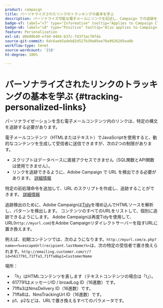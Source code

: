 ```yaml
---
product: campaign
title: パーソナライズされたリンクのトラッキングの基本を学ぶ
description: パーソナライズ可能な電子メールにリンクを記述し、Campaign での追跡をサポートする方法を学ぶ
badge-v7: label="v7" type="Informative" tooltip="Applies to Campaign Classic v7"
badge-v8: label="v8" type="Positive" tooltip="Also applies to Campaign v8"
feature: Personalization
exl-id: d0e00b40-e7dd-4484-b37c-fd3f3ac70fda
source-git-commit: 6dc6aeb5adeb82d527b39a05ee70a9926205ea0b
workflow-type: tm+mt
source-wordcount: '218'
ht-degree: 100%

---
```


# パーソナライズされたリンクのトラッキングの基本を学ぶ {#tracking-personalized-links}



パーソナライゼーションを含む電子メールコンテンツ内のリンクは、特定の構文を追跡する必要があります。

電子メールコンテンツ（HTMLまたはテキスト）でJavaScriptを使用すると、動的なコンテンツを生成して受信者に送信できますが、次の2つの制限があります。

* スクリプトはデータベースに直接アクセスできません（SQL関数とAPI関数は使用できません）。
* リンクを追跡できるように、Adobe Campaign で URL を検出できる必要があります。 [詳細情報](detecting-tracking-urls.md)

特定の前処理命令を追加して、URL のスクリプトを作成し、追跡することができます。 [詳細情報](pre-processing-instructions.md)

追跡検出のために、Adobe Campaignは[Tidy](https://www.html-tidy.org/)を埋め込んでHTMLソースを解析し、パターンを検出します。 コンテンツのすべてのURLをリストして、個別に追跡できるようにします。 Adobe Campaignは再度Tidyを使用して、URL(`http://myurl.com`)をAdobe Campaignリダイレクトサーバーを指すURLに置き換えます。

例えば、初期コンテンツでは、次のようになります。`http://myurl.com/a.php?name=<%=escapeUrl(recipient.lastName)%>`は、次の特定の受信者で置き換えられます。`http://emailing.customer.com/r/?id=h617791,71ffa3,71ffa8&p1=CustomerName`

場所：

* 「h」はHTMLコンテンツを表します（テキストコンテンツの場合は「t」）。
* 617791はメッセージID / broadLog ID（16進数）です。
* 71ffa3はNmsDelivery ID（16進数）です。
* 71ffa8は、NmsTrackingUrl ID（16進数）です。
* p1、p2などは、URLで置き換えるすべてのパラメータです。
